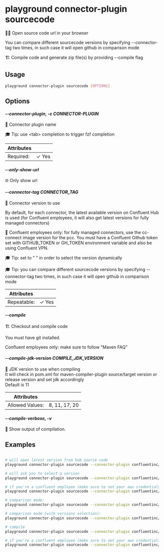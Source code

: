 # playground connector-plugin sourcecode

🧑‍💻 Open source code url in your browser  
  
You can compare different sourcecode versions by specifying --connector-tag two times, in such case it will open github in comparison mode  
  
🏗️ Compile code and generate zip file(s) by providing --compile flag  


## Usage

```bash
playground connector-plugin sourcecode [OPTIONS]
```

## Options

#### *--connector-plugin, -c CONNECTOR-PLUGIN*

🔌 Connector plugin name  
  
🎓 Tip: use \<tab\> completion to trigger fzf completion

| Attributes      | &nbsp;
|-----------------|-------------
| Required:       | ✓ Yes

#### *--only-show-url*

🌐 Only show url

#### *--connector-tag CONNECTOR_TAG*

🔗 Connector version to use  
  
By default, for each connector, the latest available version on Confluent Hub is used (for Confluent employees, it will also get latest versions for fully managed connectors)  
  
🔢 Confluent employees only: for fully managed connectors, use the cc-connect image version for the pcc. You must have a Confluent Github token set with GITHUB_TOKEN or GH_TOKEN environment variable and also be using Confluent VPN.  
  
🎓 Tip: set to " " in order to select the version dynamically  
  
🎓 Tip: you can compare different sourcecode versions by specifying --connector-tag two times, in such case it will open github in comparison mode

| Attributes      | &nbsp;
|-----------------|-------------
| Repeatable:     |  ✓ Yes

#### *--compile*

🏗️ Checkout and compile code  
  
You must have git installed.  
  
Confluent employees only: make sure to follow "Maven FAQ"

#### *--compile-jdk-version COMPILE_JDK_VERSION*

🤎 JDK version to use when compiling  
It will check in pom.xml for maven-compiler-plugin source/target version or release version and set jdk accordingly  
Default is 11

| Attributes      | &nbsp;
|-----------------|-------------
| Allowed Values: | 8, 11, 17, 20

#### *--compile-verbose, -v*

🐞 Show output of compilation.

## Examples

```bash

# will open latest version from hub source code
playground connector-plugin sourcecode --connector-plugin confluentinc/kafka-connect-hdfs

# will ask you to select a version
playground connector-plugin sourcecode --connector-plugin confluentinc/kafka-connect-hdfs --connector-tag " "

# if you're a confluent employee (make sure to set your aws credentials), it will also work on proprietary connectors and fully managed connectors
playground connector-plugin sourcecode --connector-plugin confluentinc/MqttSource

# comparison mode:
playground connector-plugin sourcecode --connector-plugin confluentinc/kafka-connect-hdfs --connector-tag "10.2.1" --connector-tag "10.2.0"

# comparison mode (with versions selection):
playground connector-plugin sourcecode --connector-plugin confluentinc/kafka-connect-hdfs --connector-tag " " --connector-tag " "

# compile 
playground connector-plugin sourcecode --connector-plugin confluentinc/kafka-connect-jdbc

# if you're a confluent employee (make sure to set your aws credentials and follow Maven FAQ), it will also work on proprietary connectors and fully managed connectors 
playground connector-plugin sourcecode --connector-plugin confluentinc/kafka-connect-oracle-xstream-cdc-source --compile --connector-tag "1.2.0" --compile-verbose

```


